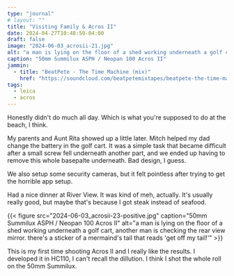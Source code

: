 ```yaml
---
type: "journal"
# layout: ""
title: "Visiting Family & Acros II"
date: 2024-04-27T10:48:50-04:00
draft: false
image: "2024-06-03_acrosii-21.jpg"
alt: "a man is lying on the floor of a shed working underneath a golf cart"
caption: "50mm Summilux ASPH / Neopan 100 Acros II"
jammin:
  - title: "BeatPete - The Time Machine (mix)"
    href: "https://soundcloud.com/beatpetemixtapes/beatpete-the-time-machine"
tags:
  - leica
  - acros
---
```


Honestly didn't do much all day. Which is what you're supposed to do at the beach, I think.

My parents and Aunt Rita showed up a little later. Mitch helped my dad change the battery in the golf cart. It was a simple task that became difficult after a small screw fell underneath another part, and we ended up having to remove this whole basepalte underneath. Bad design, I guess.

We also setup some security cameras, but it felt pointless after trying to get the horrible app setup.

Had a nice dinner at River View. It was kind of meh, actually. It's usually really good, but maybe that's because I got steak instead of seafood.

{{< figure src="2024-06-03_acrosii-23-positive.jpg" caption="50mm Summilux ASPH / Neopan 100 Acros II" alt="a man is lying on the floor of a shed working underneath a golf cart, another man is checking the rear view mirror. there's a sticker of a mermaind's tail that reads 'get off my tail!'" >}}

This is my first time shooting Acros II and I really like the results. I developed it in HC110, I can't recall the dillution. I think I shot the whole roll on the 50mm Summilux.
